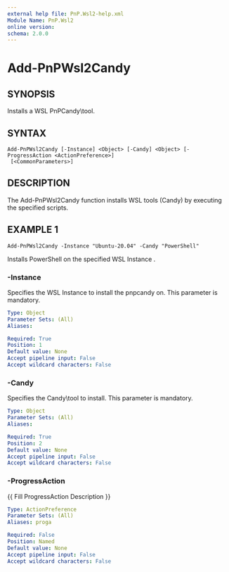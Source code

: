 ```yaml
---
external help file: PnP.Wsl2-help.xml
Module Name: PnP.Wsl2
online version:
schema: 2.0.0
---
```


# Add-PnPWsl2Candy

## SYNOPSIS
Installs a WSL PnPCandy\tool.

## SYNTAX

```
Add-PnPWsl2Candy [-Instance] <Object> [-Candy] <Object> [-ProgressAction <ActionPreference>]
 [<CommonParameters>]
```

## DESCRIPTION
The Add-PnPWsl2Candy function installs WSL tools (Candy) by executing the specified scripts.



## EXAMPLE 1
```
Add-PnPWsl2Candy -Instance "Ubuntu-20.04" -Candy "PowerShell"
```

Installs PowerShell on the specified WSL Instance .



### -Instance
Specifies the WSL Instance to install the pnpcandy on.
This parameter is mandatory.

```yaml
Type: Object
Parameter Sets: (All)
Aliases:

Required: True
Position: 1
Default value: None
Accept pipeline input: False
Accept wildcard characters: False
```

### -Candy
Specifies the Candy\tool to install.
This parameter is mandatory.

```yaml
Type: Object
Parameter Sets: (All)
Aliases:

Required: True
Position: 2
Default value: None
Accept pipeline input: False
Accept wildcard characters: False
```

### -ProgressAction
{{ Fill ProgressAction Description }}

```yaml
Type: ActionPreference
Parameter Sets: (All)
Aliases: proga

Required: False
Position: Named
Default value: None
Accept pipeline input: False
Accept wildcard characters: False
```

